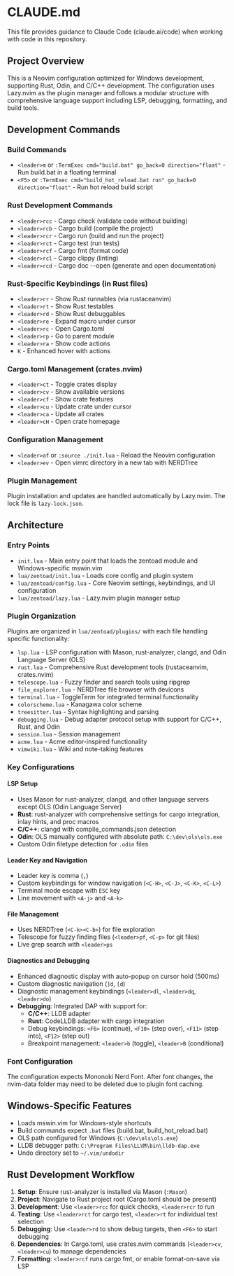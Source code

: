 # CLAUDE.md

This file provides guidance to Claude Code (claude.ai/code) when working with code in this repository.

## Project Overview
This is a Neovim configuration optimized for Windows development, supporting Rust, Odin, and C/C++ development. The configuration uses Lazy.nvim as the plugin manager and follows a modular structure with comprehensive language support including LSP, debugging, formatting, and build tools.

## Development Commands

### Build Commands
- `<leader>m` or `:TermExec cmd="build.bat" go_back=0 direction="float"` - Run build.bat in a floating terminal
- `<F5>` or `:TermExec cmd="build_hot_reload.bat run" go_back=0 direction="float"` - Run hot reload build script

### Rust Development Commands
- `<leader>rcc` - Cargo check (validate code without building)
- `<leader>rcb` - Cargo build (compile the project)
- `<leader>rcr` - Cargo run (build and run the project)
- `<leader>rct` - Cargo test (run tests)
- `<leader>rcf` - Cargo fmt (format code)
- `<leader>rcl` - Cargo clippy (linting)
- `<leader>rcd` - Cargo doc --open (generate and open documentation)

### Rust-Specific Keybindings (in Rust files)
- `<leader>rr` - Show Rust runnables (via rustaceanvim)
- `<leader>rt` - Show Rust testables
- `<leader>rd` - Show Rust debuggables
- `<leader>re` - Expand macro under cursor
- `<leader>rc` - Open Cargo.toml
- `<leader>rp` - Go to parent module
- `<leader>ra` - Show code actions
- `K` - Enhanced hover with actions

### Cargo.toml Management (crates.nvim)
- `<leader>ct` - Toggle crates display
- `<leader>cv` - Show available versions
- `<leader>cf` - Show crate features
- `<leader>cu` - Update crate under cursor
- `<leader>ca` - Update all crates
- `<leader>cH` - Open crate homepage

### Configuration Management
- `<leader>af` or `:source ./init.lua` - Reload the Neovim configuration
- `<leader>ev` - Open vimrc directory in a new tab with NERDTree

### Plugin Management
Plugin installation and updates are handled automatically by Lazy.nvim. The lock file is `lazy-lock.json`.

## Architecture

### Entry Points
- `init.lua` - Main entry point that loads the zentoad module and Windows-specific mswin.vim
- `lua/zentoad/init.lua` - Loads core config and plugin system
- `lua/zentoad/config.lua` - Core Neovim settings, keybindings, and UI configuration
- `lua/zentoad/lazy.lua` - Lazy.nvim plugin manager setup

### Plugin Organization
Plugins are organized in `lua/zentoad/plugins/` with each file handling specific functionality:
- `lsp.lua` - LSP configuration with Mason, rust-analyzer, clangd, and Odin Language Server (OLS)
- `rust.lua` - Comprehensive Rust development tools (rustaceanvim, crates.nvim)
- `telescope.lua` - Fuzzy finder and search tools using ripgrep
- `file_explorer.lua` - NERDTree file browser with devicons
- `terminal.lua` - ToggleTerm for integrated terminal functionality
- `colorscheme.lua` - Kanagawa color scheme
- `treesitter.lua` - Syntax highlighting and parsing
- `debugging.lua` - Debug adapter protocol setup with support for C/C++, Rust, and Odin
- `session.lua` - Session management
- `acme.lua` - Acme editor-inspired functionality
- `vimwiki.lua` - Wiki and note-taking features

### Key Configurations

#### LSP Setup
- Uses Mason for rust-analyzer, clangd, and other language servers except OLS (Odin Language Server)
- **Rust**: rust-analyzer with comprehensive settings for cargo integration, inlay hints, and proc macros
- **C/C++**: clangd with compile_commands.json detection
- **Odin**: OLS manually configured with absolute path: `C:\dev\ols\ols.exe`
- Custom Odin filetype detection for `.odin` files

#### Leader Key and Navigation
- Leader key is comma (`,`)
- Custom keybindings for window navigation (`<C-H>`, `<C-J>`, `<C-K>`, `<C-L>`)
- Terminal mode escape with `ESC` key
- Line movement with `<A-j>` and `<A-k>`

#### File Management
- Uses NERDTree (`<C-k><C-b>`) for file exploration
- Telescope for fuzzy finding files (`<leader>pf`, `<C-p>` for git files)
- Live grep search with `<leader>ps`

#### Diagnostics and Debugging
- Enhanced diagnostic display with auto-popup on cursor hold (500ms)
- Custom diagnostic navigation (`]d`, `[d`)
- Diagnostic management keybindings (`<leader>dl`, `<leader>dq`, `<leader>do`)
- **Debugging**: Integrated DAP with support for:
  - **C/C++**: LLDB adapter
  - **Rust**: CodeLLDB adapter with cargo integration
  - Debug keybindings: `<F6>` (continue), `<F10>` (step over), `<F11>` (step into), `<F12>` (step out)
  - Breakpoint management: `<leader>b` (toggle), `<leader>B` (conditional)

### Font Configuration
The configuration expects Mononoki Nerd Font. After font changes, the nvim-data folder may need to be deleted due to plugin font caching.

## Windows-Specific Features
- Loads mswin.vim for Windows-style shortcuts
- Build commands expect `.bat` files (build.bat, build_hot_reload.bat)
- OLS path configured for Windows (`C:\dev\ols\ols.exe`)
- LLDB debugger path: `C:\Program Files\LLVM\bin\lldb-dap.exe`
- Undo directory set to `~/.vim/undodir`

## Rust Development Workflow
1. **Setup**: Ensure rust-analyzer is installed via Mason (`:Mason`)
2. **Project**: Navigate to Rust project root (Cargo.toml should be present)
3. **Development**: Use `<leader>rcc` for quick checks, `<leader>rcr` to run
4. **Testing**: Use `<leader>rct` for cargo test, `<leader>rt` for individual test selection
5. **Debugging**: Use `<leader>rd` to show debug targets, then `<F6>` to start debugging
6. **Dependencies**: In Cargo.toml, use crates.nvim commands (`<leader>cv`, `<leader>cu`) to manage dependencies
7. **Formatting**: `<leader>rcf` runs cargo fmt, or enable format-on-save via LSP